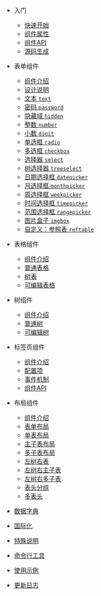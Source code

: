 * 入门

  * [快速开始](quickstart.md)
  * [组件属性](compprops.md)
  * [组件API](compapi.md)
  * [源码生成](compsrc.md)

* 表单组件

  * [组件介绍](form/README.md)
  * [设计说明](form/design.md)
  * [文本 `text`](form/text.md)
  * [密码 `password`](form/password.md)
  * [隐藏域 `hidden`](form/hidden.md)
  * [整数 `number`](form/number.md)
  * [小数 `digit`](form/digit.md)
  * [单选框 `radio`](form/radio.md)
  * [多选框 `checkbox`](form/checkbox.md)
  * [选择器 `select`](form/select.md)
  * [树选择器 `treeselect`](form/treeselect.md)
  * [日期选择框 `datepicker`](form/datepicker.md)
  * [月选择框 `monthpicker`](form/monthpicker.md)
  * [周选择框 `weekpicker`](form/weekpicker.md)
  * [时间选择框 `timepicker`](form/timepicker.md)
  * [范围选择框 `rangepicker`](form/rangepicker.md)
  * [图片盒子 `imgbox`](form/imgbox.md)
  * [自定义：参照表 `reftable`](form/custom/reftable.md)

* 表格组件

  * [组件介绍](table/README.md)
  * [普通表格](table/normal.md)
  * [树表](table/treetable.md)
  * [可编辑表格](table/editable.md)

* 树组件

  * [组件介绍](tree/README.md)
  * [普通树](tree/normal.md)
  * [可编辑树](tree/editable.md)

* 标签页组件

  * [组件介绍](tabs/README.md)
  * [配置项](tabs/config.md)
  * [事件机制](tabs/events.md)
  * [组件API](tabs/api.md)

* 布局组件

  * [组件介绍](layout/README.md)
  * [表单布局](layout/form.md)
  * [单表布局](layout/table.md)
  * [主子表布局](layout/child.md)
  * [多子表布局](layout/children.md)
  * [左树右表](layout/ltreertable.md)
  * [左树右主子表](layout/ltreerchild.md)
  * [左树右多子表](layout/ltreerchildren.md)
  * [表头分组](layout/hgroup.md)
  * [多表头](layout/multiheaders.md)

* [数据字典](dict.md)
* [国际化](i18n.md)
* [特殊说明](description.md)
* [命令行工具](cli.md)
* [使用示例](examples.md)
* [更新日志](changelog.md)
